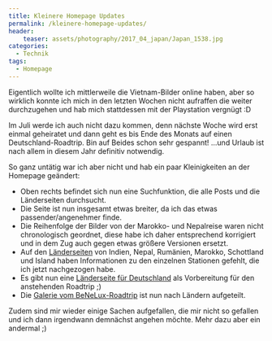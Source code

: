 ```yaml
---
title: Kleinere Homepage Updates
permalink: /kleinere-homepage-updates/
header:
    teaser: assets/photography/2017_04_japan/Japan_1538.jpg
categories:
  - Technik
tags:
  - Homepage
---
```


Eigentlich wollte ich mittlerweile die Vietnam-Bilder online haben, aber so wirklich konnte ich mich in den letzten Wochen 
nicht aufraffen die weiter durchzugehen und hab mich stattdessen mit der Playstation vergnügt :D

Im Juli werde ich auch nicht dazu kommen, denn nächste Woche wird erst einmal geheiratet und dann geht es bis Ende des Monats
auf einen Deutschland-Roadtrip. Bin auf Beides schon sehr gespannt! ...und Urlaub ist nach allem in diesem Jahr definitiv notwendig.

So ganz untätig war ich aber nicht und hab ein paar Kleinigkeiten an der Homepage geändert:
- Oben rechts befindet sich nun eine Suchfunktion, die alle Posts und die Länderseiten durchsucht.
- Die Seite ist nun insgesamt etwas breiter, da ich das etwas passender/angenehmer finde.  
- Die Reihenfolge der Bilder von der Marokko- und Nepalreise waren nicht chronologisch geordnet, 
    diese habe ich daher entsprechend korrigiert und in dem Zug auch gegen etwas größere Versionen ersetzt.
- Auf den [Länderseiten](/laender/) von Indien, Nepal, Rumänien, Marokko, Schottland und Island haben Informationen zu 
    den einzelnen Stationen gefehlt, die ich jetzt nachgezogen habe.
- Es gibt nun eine [Länderseite für Deutschland](/deutschland/) als Vorbereitung für den anstehenden Roadtrip ;)
- Die [Galerie vom BeNeLux-Roadtrip](/photography/benelux-2010/) ist nun nach Ländern aufgeteilt.

Zudem sind mir wieder einige Sachen aufgefallen, die mir nicht so gefallen und ich dann irgendwann demnächst angehen möchte.
Mehr dazu aber ein andermal ;)
